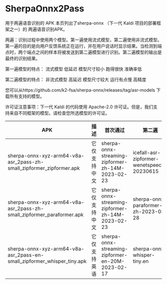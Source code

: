 # SherpaOnnx2Pass
用于两遍语音识别的 APK
本页列出了sherpa-onnx （下一代 Kaldi 项目的部署框架之一）的 两遍语音识别APK。

两遍：识别过程中使用两个模型。第一遍使用流式模型，第二遍使用非流式模型。第一遍的目的是向用户反馈系统正在运行，并在用户说话时显示结果。当检测到端点时，两个端点之间的样本将被发送到第二遍模型进行识别。第二遍模型的输出是最终的识别结果。

第一遍模型的特点：
流式模型
低延迟
模型尺寸较小
跑得很快
准确率低

第二遍模型的特点：
非流式模型
高延迟
模型尺寸较大
运行有点慢
高精度

您可以从https://github.com/k2-fsa/sherpa-onnx/releases/tag/asr-models 下载所有支持的模型。

许可证注意事项：下一代 Kaldi 的代码使用 Apache-2.0 许可证。但是，我们支持来自不同框架的模型。请检查您所选模型的许可证。

|APK|描述|首次通过|第二遍|
|------|------|------|------|
|sherpa-onnx-xyz-arm64-v8a-asr_2pass-zh-small_zipformer_zipformer.apk|它仅支持中文|sherpa-onnx-streaming-zipformer-zh-14M-2023-02-23|icefall-asr-zipformer-wenetspeech-20230615|
|sherpa-onnx-xyz-arm64-v8a-asr_2pass-zh-small_zipformer_paraformer.apk|它仅支持中文|sherpa-onnx-streaming-zipformer-zh-14M-2023-02-23|sherpa-onnx-paraformer-zh-2023-03-28|
|sherpa-onnx-xyz-arm64-v8a-asr_2pass-en-small_zipformer_whisper_tiny.apk|它仅支持英语|sherpa-onnx-streaming-zipformer-en-20M-2023-02-17|sherpa-onnx-whisper-tiny.en|
